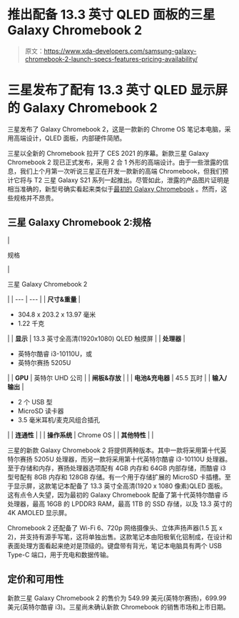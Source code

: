 # 推出配备 13.3 英寸 QLED 面板的三星 Galaxy Chromebook 2

> 原文：<https://www.xda-developers.com/samsung-galaxy-chromebook-2-launch-specs-features-pricing-availability/>

# 三星发布了配有 13.3 英寸 QLED 显示屏的 Galaxy Chromebook 2

三星发布了 Galaxy Chromebook 2，这是一款新的 Chrome OS 笔记本电脑，采用高端设计，QLED 面板，内部硬件简陋。

三星以全新的 Chromebook 拉开了 CES 2021 的序幕。新款三星 Galaxy Chromebook 2 现已正式发布，采用 2 合 1 外形的高端设计。由于一些泄露的信息，我们上个月第一次听说三星正在开发一款新的高端 Chromebook，但我们预计它将与 T2 三星 Galaxy S21 系列一起推出。尽管如此，泄露的产品图片证明是相当准确的，新型号确实看起来类似于[最初的 Galaxy Chromebook](https://www.xda-developers.com/samsung-galaxy-chromebook-4k-display/) 。然而，这些规格并不昂贵。

## 三星 Galaxy Chromebook 2:规格

| 

规格

 | 

三星 Galaxy Chromebook 2

 |
| --- | --- |
| **尺寸&重量** | 

*   304.8 x 203.2 x 13.97 毫米
*   1.22 千克

 |
| **显示** | 13.3 英寸全高清(1920x1080) QLED 触摸屏 |
| **处理器** | 

*   英特尔酷睿 i3-10110U，或
*   英特尔赛扬 5205U

 |
| **GPU** | 英特尔 UHD 公司 |
| **闸板&存放** |  |
| **电池&充电器** | 45.5 瓦时 |
| **输入/输出** | 

*   2 个 USB 型
*   MicroSD 读卡器
*   3.5 毫米耳机/麦克风组合插孔

 |
| **连通性** |  |
| **操作系统** | Chrome OS |
| **其他特性** |  |

三星的新款 Galaxy Chromebook 2 将提供两种版本。其中一款将采用第十代英特尔赛扬 5205U 处理器，而另一款将采用第十代英特尔酷睿 i3-10110U 处理器。至于存储和内存，赛扬处理器选项配有 4GB 内存和 64GB 内部存储，而酷睿 i3 型号配有 8GB 内存和 128GB 存储。有一个用于存储扩展的 MicroSD 卡插槽。至于显示屏，这款笔记本配备了 13.3 英寸全高清(1920 x 1080 像素)QLED 面板。这有点令人失望，因为最初的 Galaxy Chromebook 配备了第十代英特尔酷睿 i5 处理器，最高 16GB 的 LPDDR3 RAM，最高 1TB 的 SSD 存储，以及 13.3 英寸的 4K AMOLED 显示屏。

Chromebook 2 还配备了 Wi-Fi 6、720p 网络摄像头、立体声扬声器(1.5 瓦 x 2)，并支持有源手写笔，这将单独出售。这款笔记本由阳极氧化铝制成，在设计和表面处理方面看起来绝对是顶级的。键盘带有背光，笔记本电脑具有两个 USB Type-C 端口，用于充电和数据传输。

## 定价和可用性

新款三星 Galaxy Chromebook 2 的售价为 549.99 美元(英特尔赛扬)，699.99 美元(英特尔酷睿 i3)。三星尚未确认新款 Chromebook 的销售市场和上市日期。